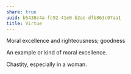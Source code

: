 ```yaml
---
share: true
uuid: b5438c4a-fc92-41e0-b2ae-dfb863c07aa1
title: Virtue
---
```

Moral excellence and righteousness; goodness

An example or kind of moral excellence.

Chastity, especially in a woman.